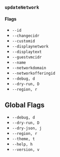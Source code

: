 ### `updateNetwork`

#### Flags

- `--id`
- `--changecidr`
- `--customid`
- `--displaynetwork`
- `--displaytext`
- `--guestvmcidr`
- `--name`
- `--networkdomain`
- `--networkofferingid`
- `--debug, d`
- `--dry-run, D`
- `--region, r`

## Global Flags

- `--debug, d`
- `--dry-run, D`
- `--dry-json, j`
- `--region, r`
- `--theme, t`
- `--help, h`
- `--version, v`
